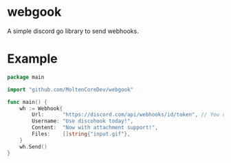 # webgook
A simple discord go library to send webhooks.

# Example
```go
package main

import "github.com/MoltenCoreDev/webgook"

func main() {
	wh := Webhook{
		Url:      "https://discord.com/api/webhooks/id/token", // You can copy this from the channel settings, where you create the webhook
		Username: "Use discohook today!",
		Content:  "Now with attachment support!",
		Files:    []string{"input.gif"},
	}
	wh.Send()
}

```
